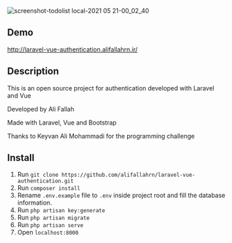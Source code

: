 ![screenshot-todolist local-2021 05 21-00_02_40](https://user-images.githubusercontent.com/25011798/119038221-1b723780-b9c8-11eb-853e-8df9c44be363.png)

## Demo

http://laravel-vue-authentication.alifallahrn.ir/


## Description

This is an open source project for authentication developed with Laravel and Vue

Developed by Ali Fallah

Made with Laravel, Vue and Bootstrap

Thanks to Keyvan Ali Mohammadi for the programming challenge

## Install

1. Run `git clone https://github.com/alifallahrn/laravel-vue-authentication.git`
2. Run `composer install`
3. Rename `.env.example` file to `.env` inside project root and fill the database information.
5. Run `php artisan key:generate`
4. Run `php artisan migrate`
6. Run `php artisan serve`
7. Open `localhost:8000`
